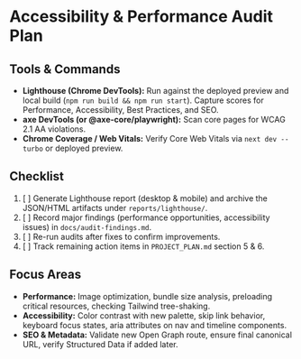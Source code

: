 # Accessibility & Performance Audit Plan

## Tools & Commands
- **Lighthouse (Chrome DevTools):** Run against the deployed preview and local build (`npm run build && npm run start`). Capture scores for Performance, Accessibility, Best Practices, and SEO.
- **axe DevTools (or @axe-core/playwright):** Scan core pages for WCAG 2.1 AA violations.
- **Chrome Coverage / Web Vitals:** Verify Core Web Vitals via `next dev --turbo` or deployed preview.

## Checklist
1. [ ] Generate Lighthouse report (desktop & mobile) and archive the JSON/HTML artifacts under `reports/lighthouse/`.
2. [ ] Record major findings (performance opportunities, accessibility issues) in `docs/audit-findings.md`.
3. [ ] Re-run audits after fixes to confirm improvements.
4. [ ] Track remaining action items in `PROJECT_PLAN.md` section 5 & 6.

## Focus Areas
- **Performance:** Image optimization, bundle size analysis, preloading critical resources, checking Tailwind tree-shaking.
- **Accessibility:** Color contrast with new palette, skip link behavior, keyboard focus states, aria attributes on nav and timeline components.
- **SEO & Metadata:** Validate new Open Graph route, ensure final canonical URL, verify Structured Data if added later.
